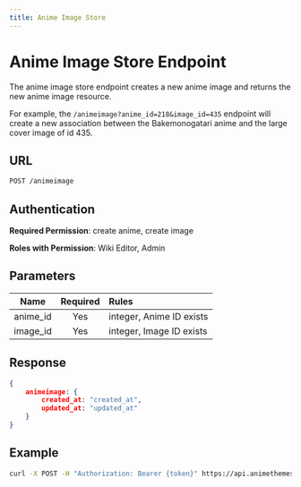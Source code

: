 ```yaml
---
title: Anime Image Store
---
```


# Anime Image Store Endpoint

The anime image store endpoint creates a new anime image and returns the new anime image resource.

For example, the `/animeimage?anime_id=218&image_id=435` endpoint will create a new association between the Bakemonogatari anime and the large cover image of id 435.

## URL

```sh
POST /animeimage
```

## Authentication

**Required Permission**: create anime, create image

**Roles with Permission**: Wiki Editor, Admin

## Parameters

| Name     | Required | Rules                    |
| :------: | :------: | :----------------------- |
| anime_id | Yes      | integer, Anime ID exists |
| image_id | Yes      | integer, Image ID exists |

## Response

```json
{
    animeimage: {
        created_at: "created_at",
        updated_at: "updated_at"
    }
}
```

## Example

```bash
curl -X POST -H "Authorization: Bearer {token}" https://api.animethemes.moe/animeimage/
```

